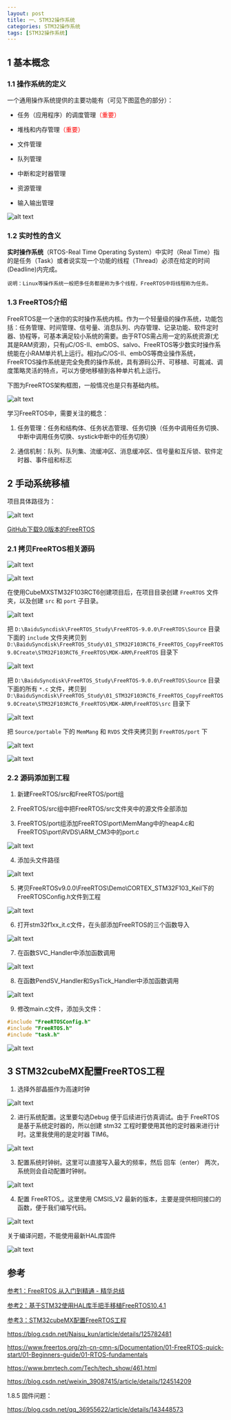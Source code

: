 ```yaml
---
layout: post
title: 一、STM32操作系统
categories: STM32操作系统
tags: [STM32操作系统]
---
```


## 1 基本概念

### 1.1 操作系统的定义

一个通用操作系统提供的主要功能有（可见下图蓝色的部分）：

- 任务（应用程序）的调度管理<font color="red">（重要）</font>

- 堆栈和内存管理<font color="red">（重要）</font>

- 文件管理

- 队列管理

- 中断和定时器管理

- 资源管理

- 输入输出管理

![alt text](image.png)


### 1.2 实时性的含义

**实时操作系统**（RTOS-Real Time Operating System）中实时（Real Time）指的是任务（Task）或者说实现一个功能的线程（Thread）必须在给定的时间(Deadline)内完成。

`说明：Linux等操作系统一般把多任务都是称为多个线程，FreeRTOS中将线程称为任务。`

### 1.3 FreeRTOS介绍

FreeRTOS是一个迷你的实时操作系统内核。作为一个轻量级的操作系统，功能包括：任务管理、时间管理、信号量、消息队列、内存管理、记录功能、软件定时器、协程等，可基本满足较小系统的需要。由于RTOS需占用一定的系统资源(尤其是RAM资源)，只有μC/OS-II、embOS、salvo、FreeRTOS等少数实时操作系统能在小RAM单片机上运行。相对μC/OS-II、embOS等商业操作系统，FreeRTOS操作系统是完全免费的操作系统，具有源码公开、可移植、可裁减、调度策略灵活的特点，可以方便地移植到各种单片机上运行。

下图为FreeRTOS架构框图，一般情况也是只有基础内核。

![alt text](image-1.png)

学习FreeRTOS中，需要关注的概念：

1. 任务管理：任务和结构体、任务状态管理、任务切换（任务中调用任务切换、中断中调用任务切换、systick中断中的任务切换）

2. 通信机制：队列、队列集、流缓冲区、消息缓冲区、信号量和互斥锁、软件定时器、事件组和标志

## 2 手动系统移植

项目具体路径为：

![alt text](image-2.png)

[GitHub下载9.0版本的FreeRTOS](https://github.com/FreeRTOS/FreeRTOS/archive/refs/tags/V9.0.0.tar.gz)

### 2.1 拷贝FreeRTOS相关源码

![alt text](image-3.png)

![alt text](image-4.png)

在使用CubeMXSTM32F103RCT6创建项目后，在项目目录创建 `FreeRTOS` 文件夹，以及创建 `src` 和 `port` 子目录。

![alt text](image-5.png)

把 `D:\BaiduSyncdisk\FreeRTOS_Study\FreeRTOS-9.0.0\FreeRTOS\Source` 目录下面的 `include` 文件夹拷贝到 `D:\BaiduSyncdisk\FreeRTOS_Study\01_STM32F103RCT6_FreeRTOS_CopyFreeRTOS9.0Create\STM32F103RCT6_FreeRTOS\MDK-ARM\FreeRTOS` 目录下

![alt text](image-7.png)

把 `D:\BaiduSyncdisk\FreeRTOS_Study\FreeRTOS-9.0.0\FreeRTOS\Source` 目录下面的所有 `*.c` 文件，拷贝到 `D:\BaiduSyncdisk\FreeRTOS_Study\01_STM32F103RCT6_FreeRTOS_CopyFreeRTOS9.0Create\STM32F103RCT6_FreeRTOS\MDK-ARM\FreeRTOS\src` 目录下 

![alt text](image-6.png)

把 `Source/portable` 下的 `MemMang` 和 `RVDS` 文件夹拷贝到 `FreeRTOS/port` 下

![alt text](image-8.png)

![alt text](image-10.png)

### 2.2 源码添加到工程

1. 新建FreeRTOS/src和FreeRTOS/port组

2. FreeRTOS/src组中把FreeRTOS/src文件夹中的源文件全部添加

3. FreeRTOS/port组添加FreeRTOS\port\MemMang中的heap4.c和FreeRTOS\port\RVDS\ARM_CM3中的port.c

![alt text](image-9.png)

4. 添加头文件路径

![alt text](image-11.png)

5. 拷贝FreeRTOSv9.0.0\FreeRTOS\Demo\CORTEX_STM32F103_Keil下的FreeRTOSConfig.h文件到工程

![alt text](image-12.png)

6. 打开stm32f1xx_it.c文件，在头部添加FreeRTOS的三个函数导入

![alt text](image-13.png)

7. 在函数SVC_Handler中添加函数调用

![alt text](image-14.png)

8. 在函数PendSV_Handler和SysTick_Handler中添加函数调用

![alt text](image-15.png)

9. 修改main.c文件，添加头文件：

```c
#include "FreeRTOSConfig.h"
#include "FreeRTOS.h"
#include "task.h"
```

![alt text](image-16.png)

## 3 STM32cubeMX配置FreeRTOS工程

1. 选择外部晶振作为高速时钟

![alt text](image-17.png)

2. 进行系统配置。这里要勾选Debug 便于后续进行仿真调试。由于 FreeRTOS 是基于系统定时器的，所以创建 stm32 工程时要使用其他的定时器来进行计时。这里我使用的是定时器 TIM6。

![alt text](image-18.png)

3. 配置系统时钟树。这里可以直接写入最大的频率，然后 回车（enter） 两次，系统则会自动配置时钟树。

![alt text](image-19.png)

4. 配置 FreeRTOS,。这里使用 CMSIS_V2 最新的版本，主要是提供相同接口的函数，便于我们编写代码。

![alt text](image-20.png)


关于编译问题，不能使用最新HAL库固件

![alt text](image-21.png)


## 参考

[参考1：FreeRTOS 从入门到精通 - 精华总结](https://zhuanlan.zhihu.com/p/443458699)

[参考2：基于STM32使用HAL库手把手移植FreeRTOS10.4.1](https://blog.csdn.net/m0_46577050/article/details/120919968)

[参考3：STM32cubeMX配置FreeRTOS工程](https://blog.csdn.net/wuyiyu_/article/details/136135869)

https://blog.csdn.net/Naisu_kun/article/details/125782481

https://www.freertos.org/zh-cn-cmn-s/Documentation/01-FreeRTOS-quick-start/01-Beginners-guide/01-RTOS-fundamentals

https://www.bmrtech.com/Tech/tech_show/461.html

https://blog.csdn.net/weixin_39087415/article/details/124514209



1.8.5 固件问题：

https://blog.csdn.net/qq_36955622/article/details/143448573